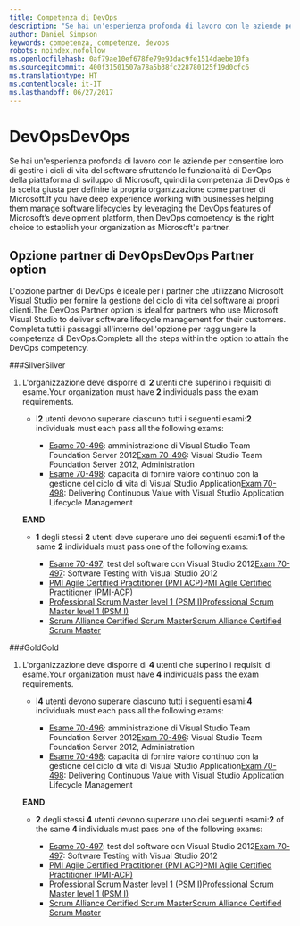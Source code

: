 ```yaml
---
title: Competenza di DevOps
description: "Se hai un'esperienza profonda di lavoro con le aziende per consentire loro di gestire i cicli di vita del software sfruttando le funzionalità di DevOps della piattaforma di sviluppo di Microsoft, quindi la competenza di DevOps è la scelta giusta per definire la propria organizzazione come partner di Microsoft."
author: Daniel Simpson
keywords: competenza, competenze, devops
robots: noindex,nofollow
ms.openlocfilehash: 0af79ae10ef678fe79e93dac9fe1514daebe10fa
ms.sourcegitcommit: 400f31501507a78a5b38fc228780125f19d0cfc6
ms.translationtype: HT
ms.contentlocale: it-IT
ms.lasthandoff: 06/27/2017
---
```

# <a name="devops"></a><span data-ttu-id="d54f5-104">DevOps</span><span class="sxs-lookup"><span data-stu-id="d54f5-104">DevOps</span></span>
 <span data-ttu-id="d54f5-105">Se hai un'esperienza profonda di lavoro con le aziende per consentire loro di gestire i cicli di vita del software sfruttando le funzionalità di DevOps della piattaforma di sviluppo di Microsoft, quindi la competenza di DevOps è la scelta giusta per definire la propria organizzazione come partner di Microsoft.</span><span class="sxs-lookup"><span data-stu-id="d54f5-105">If you have deep experience working with businesses helping them manage software lifecycles by leveraging the DevOps features of Microsoft’s development platform, then DevOps competency is the right choice to establish your organization as Microsoft's partner.</span></span>

## <a name="devops-partner-option"></a><span data-ttu-id="d54f5-106">Opzione partner di DevOps</span><span class="sxs-lookup"><span data-stu-id="d54f5-106">DevOps Partner option</span></span>
<span data-ttu-id="d54f5-107">L'opzione partner di DevOps è ideale per i partner che utilizzano Microsoft Visual Studio per fornire la gestione del ciclo di vita del software ai propri clienti.</span><span class="sxs-lookup"><span data-stu-id="d54f5-107">The DevOps Partner option is ideal for partners who use Microsoft Visual Studio to deliver software lifecycle management for their customers.</span></span> <span data-ttu-id="d54f5-108">Completa tutti i passaggi all'interno dell'opzione per raggiungere la competenza di DevOps.</span><span class="sxs-lookup"><span data-stu-id="d54f5-108">Complete all the steps within the option to attain the DevOps competency.</span></span>

###<a name="silver"></a><span data-ttu-id="d54f5-109">Silver</span><span class="sxs-lookup"><span data-stu-id="d54f5-109">Silver</span></span>
1. <span data-ttu-id="d54f5-110">L'organizzazione deve disporre di **2** utenti che superino i requisiti di esame.</span><span class="sxs-lookup"><span data-stu-id="d54f5-110">Your organization must have **2** individuals pass the exam requirements.</span></span>

    - <span data-ttu-id="d54f5-111">I**2** utenti devono superare ciascuno tutti i seguenti esami:</span><span class="sxs-lookup"><span data-stu-id="d54f5-111">**2** individuals must each pass all the following exams:</span></span>

        - <span data-ttu-id="d54f5-112">[Esame 70-496](https://www.microsoft.com/en-us/learning/exam-70-496.aspx): amministrazione di Visual Studio Team Foundation Server 2012</span><span class="sxs-lookup"><span data-stu-id="d54f5-112">[Exam 70-496](https://www.microsoft.com/en-us/learning/exam-70-496.aspx): Visual Studio Team Foundation Server 2012, Administration</span></span>
        - <span data-ttu-id="d54f5-113">[Esame 70-498](https://www.microsoft.com/en-us/learning/exam-70-498.aspx): capacità di fornire valore continuo con la gestione del ciclo di vita di Visual Studio Application</span><span class="sxs-lookup"><span data-stu-id="d54f5-113">[Exam 70-498](https://www.microsoft.com/en-us/learning/exam-70-498.aspx): Delivering Continuous Value with Visual Studio Application Lifecycle Management</span></span>

    **<span data-ttu-id="d54f5-114">E</span><span class="sxs-lookup"><span data-stu-id="d54f5-114">AND</span></span>**

    - <span data-ttu-id="d54f5-115">**1** degli stessi **2** utenti deve superare uno dei seguenti esami:</span><span class="sxs-lookup"><span data-stu-id="d54f5-115">**1** of the same **2** individuals must pass one of the following exams:</span></span>

        * <span data-ttu-id="d54f5-116">[Esame 70-497](https://www.microsoft.com/en-us/learning/exam-70-497.aspx): test del software con Visual Studio 2012</span><span class="sxs-lookup"><span data-stu-id="d54f5-116">[Exam 70-497](https://www.microsoft.com/en-us/learning/exam-70-497.aspx): Software Testing with Visual Studio 2012</span></span>
        * [<span data-ttu-id="d54f5-117">PMI Agile Certified Practitioner (PMI ACP)</span><span class="sxs-lookup"><span data-stu-id="d54f5-117">PMI Agile Certified Practitioner (PMI-ACP)</span></span>](http://www.pmi.org/certifications/types/agile-acp)
        * [<span data-ttu-id="d54f5-118">Professional Scrum Master level 1 (PSM I)</span><span class="sxs-lookup"><span data-stu-id="d54f5-118">Professional Scrum Master level 1 (PSM I)</span></span>](https://www.scrum.org/professional-scrum-certifications/professional-scrum-master-i-assessment)
        * [<span data-ttu-id="d54f5-119">Scrum Alliance Certified Scrum Master</span><span class="sxs-lookup"><span data-stu-id="d54f5-119">Scrum Alliance Certified Scrum Master</span></span>](https://www.scrumalliance.org/certifications/practitioners/certified-scrummaster-csm)
    
###<a name="gold"></a><span data-ttu-id="d54f5-120">Gold</span><span class="sxs-lookup"><span data-stu-id="d54f5-120">Gold</span></span>
1. <span data-ttu-id="d54f5-121">L'organizzazione deve disporre di **4** utenti che superino i requisiti di esame.</span><span class="sxs-lookup"><span data-stu-id="d54f5-121">Your organization must have **4** individuals pass the exam requirements.</span></span>

    - <span data-ttu-id="d54f5-122">I**4** utenti devono superare ciascuno tutti i seguenti esami:</span><span class="sxs-lookup"><span data-stu-id="d54f5-122">**4** individuals must each pass all the following exams:</span></span>

        - <span data-ttu-id="d54f5-123">[Esame 70-496](https://www.microsoft.com/en-us/learning/exam-70-496.aspx): amministrazione di Visual Studio Team Foundation Server 2012</span><span class="sxs-lookup"><span data-stu-id="d54f5-123">[Exam 70-496](https://www.microsoft.com/en-us/learning/exam-70-496.aspx): Visual Studio Team Foundation Server 2012, Administration</span></span>
        - <span data-ttu-id="d54f5-124">[Esame 70-498](https://www.microsoft.com/en-us/learning/exam-70-498.aspx): capacità di fornire valore continuo con la gestione del ciclo di vita di Visual Studio Application</span><span class="sxs-lookup"><span data-stu-id="d54f5-124">[Exam 70-498](https://www.microsoft.com/en-us/learning/exam-70-498.aspx): Delivering Continuous Value with Visual Studio Application Lifecycle Management</span></span>

    **<span data-ttu-id="d54f5-125">E</span><span class="sxs-lookup"><span data-stu-id="d54f5-125">AND</span></span>**

    - <span data-ttu-id="d54f5-126">**2** degli stessi **4** utenti devono superare uno dei seguenti esami:</span><span class="sxs-lookup"><span data-stu-id="d54f5-126">**2** of the same **4** individuals must pass one of the following exams:</span></span>

        * <span data-ttu-id="d54f5-127">[Esame 70-497](https://www.microsoft.com/en-us/learning/exam-70-497.aspx): test del software con Visual Studio 2012</span><span class="sxs-lookup"><span data-stu-id="d54f5-127">[Exam 70-497](https://www.microsoft.com/en-us/learning/exam-70-497.aspx): Software Testing with Visual Studio 2012</span></span>
        * [<span data-ttu-id="d54f5-128">PMI Agile Certified Practitioner (PMI ACP)</span><span class="sxs-lookup"><span data-stu-id="d54f5-128">PMI Agile Certified Practitioner (PMI-ACP)</span></span>](http://www.pmi.org/certifications/types/agile-acp)
        * [<span data-ttu-id="d54f5-129">Professional Scrum Master level 1 (PSM I)</span><span class="sxs-lookup"><span data-stu-id="d54f5-129">Professional Scrum Master level 1 (PSM I)</span></span>](https://www.scrum.org/professional-scrum-certifications/professional-scrum-master-i-assessment)
        * [<span data-ttu-id="d54f5-130">Scrum Alliance Certified Scrum Master</span><span class="sxs-lookup"><span data-stu-id="d54f5-130">Scrum Alliance Certified Scrum Master</span></span>](https://www.scrumalliance.org/certifications/practitioners/certified-scrummaster-csm)
        
